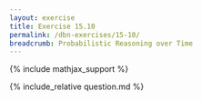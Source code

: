 ```yaml
---
layout: exercise
title: Exercise 15.10
permalink: /dbn-exercises/15-10/
breadcrumb: Probabilistic Reasoning over Time
---
```


{% include mathjax_support %}

<div><i class="arrow-up" data-chapter="dbn-exercises" data-exercise="ex_10" data-rating="0"></i></div>
{% include_relative question.md %}
